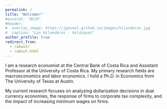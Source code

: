 ```yaml
---
permalink: /
title: "Welcome!"
#excerpt: "BCCR"
#header:
#  overlay_image: https://jgnunol.github.io/images/hilanderas.jpg
#  caption: "Las Hilanderas - Velázquez"
author_profile: true
redirect_from:
  - /about/
  - /about.html
---
```


I am a research economist at the Central Bank of Costa Rica and Assistant Professor at the University of Costa Rica. My primary research fields are macroeconomics and labor economics. I hold a Ph.D. in Economics from The University of Texas at Austin.

My current research focuses on analyzing dollarization decisions in dual currency economies, the response of firms to corporate tax complexity, and the impact of increasing minimum wages on firms.

